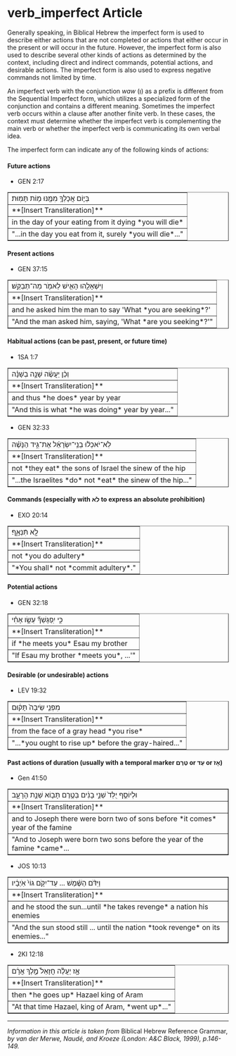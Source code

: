 # verb_imperfect Article
Generally speaking, in Biblical Hebrew the imperfect form is used to describe either actions that are not completed or actions that either occur in the present or will occur in the future.  However, the imperfect form is also used to describe several other kinds of actions as determined by the context, including direct and indirect commands, potential actions, and desirable actions.  The imperfect form is also used to express negative commands not limited by time.

An imperfect verb with the conjunction *waw* (וְ) as a prefix is different from the Sequential Imperfect form, which utilizes a specialized form of the conjunction and contains a different meaning.  Sometimes the imperfect verb occurs within a clause after another finite verb.  In these cases, the context must determine whether the imperfect verb is complementing the main verb or whether the imperfect verb is communicating its own verbal idea.

The imperfect form can indicate any of the following kinds of actions:

#### Future actions

* GEN 2:17
<table border="1" class="docutils">
<colgroup>
<col width="100%" />
</colgroup>
<tbody valign="top">
<tr class="row-odd"><td>בְּי֛וֹם אֲכָלְךָ֥ מִמֶּ֖נּוּ מ֥וֹת תָּמֽוּת׃</td>
</tr>
<tr class="row-even"><td>**[Insert Transliteration]**</td>
</tr>
<tr class="row-odd"><td>in the day of your eating from it dying *you will die*</td>
</tr>
<tr class="row-even"><td>"...in the day you eat from it, surely *you will die*..."</td>
</tr>
</tbody>
</table>

#### Present actions

* GEN 37:15
<table border="1" class="docutils">
<colgroup>
<col width="100%" />
</colgroup>
<tbody valign="top">
<tr class="row-odd"><td>וַיִּשְׁאָלֵ֧הוּ הָאִ֛ישׁ לֵאמֹ֖ר מַה־תְּבַקֵּֽשׁ׃</td>
</tr>
<tr class="row-even"><td>**[Insert Transliteration]**</td>
</tr>
<tr class="row-odd"><td>and he asked him the man to say 'What *you are seeking*?'</td>
</tr>
<tr class="row-even"><td>"And the man asked him, saying, 'What *are you seeking*?'"</td>
</tr>
</tbody>
</table>

#### Habitual actions (can be past, present, or future time)

* 1SA 1:7
<table border="1" class="docutils">
<colgroup>
<col width="100%" />
</colgroup>
<tbody valign="top">
<tr class="row-odd"><td>וְכֵ֨ן יַעֲשֶׂ֜ה שָׁנָ֣ה בְשָׁנָ֗ה</td>
</tr>
<tr class="row-even"><td>**[Insert Transliteration]**</td>
</tr>
<tr class="row-odd"><td>and thus *he does* year by year</td>
</tr>
<tr class="row-even"><td>"And this is what *he was doing* year by year..."</td>
</tr>
</tbody>
</table>

* GEN 32:33
<table border="1" class="docutils">
<colgroup>
<col width="100%" />
</colgroup>
<tbody valign="top">
<tr class="row-odd"><td>לֹֽא־יֹאכְל֨וּ בְנֵֽי־יִשְׂרָאֵ֜ל אֶת־גִּ֣יד הַנָּשֶׁ֗ה</td>
</tr>
<tr class="row-even"><td>**[Insert Transliteration]**</td>
</tr>
<tr class="row-odd"><td>not *they eat* the sons of Israel the sinew of the hip</td>
</tr>
<tr class="row-even"><td>"...the Israelites *do* not *eat* the sinew of the hip..."</td>
</tr>
</tbody>
</table>

#### Commands (especially with לֹא to express an absolute prohibition)

* EXO 20:14
<table border="1" class="docutils">
<colgroup>
<col width="100%" />
</colgroup>
<tbody valign="top">
<tr class="row-odd"><td>לֹ֣֖א תִּֿנְאָֽ֑ף׃</td>
</tr>
<tr class="row-even"><td>**[Insert Transliteration]**</td>
</tr>
<tr class="row-odd"><td>not *you do adultery*</td>
</tr>
<tr class="row-even"><td>"*You shall* not *commit adultery*."</td>
</tr>
</tbody>
</table>

#### Potential actions

* GEN 32:18
<table border="1" class="docutils">
<colgroup>
<col width="100%" />
</colgroup>
<tbody valign="top">
<tr class="row-odd"><td>כִּ֣י יִֽפְגָּשְׁךָ֞ עֵשָׂ֣ו אָחִ֗י</td>
</tr>
<tr class="row-even"><td>**[Insert Transliteration]**</td>
</tr>
<tr class="row-odd"><td>if *he meets you* Esau my brother</td>
</tr>
<tr class="row-even"><td>"If Esau my brother *meets you*, ...'"</td>
</tr>
</tbody>
</table>

#### Desirable (or undesirable) actions

* LEV 19:32
<table border="1" class="docutils">
<colgroup>
<col width="100%" />
</colgroup>
<tbody valign="top">
<tr class="row-odd"><td>מִפְּנֵ֤י שֵׂיבָה֙ תָּק֔וּם</td>
</tr>
<tr class="row-even"><td>**[Insert Transliteration]**</td>
</tr>
<tr class="row-odd"><td>from the face of a gray head *you rise*</td>
</tr>
<tr class="row-even"><td>"...*you ought to rise up* before the gray-haired..."</td>
</tr>
</tbody>
</table>

#### Past actions of duration (usually with a temporal marker טֶרֶם or עַד or אָז)

* Gen 41:50
<table border="1" class="docutils">
<colgroup>
<col width="100%" />
</colgroup>
<tbody valign="top">
<tr class="row-odd"><td>וּלְיוֹסֵ֤ף יֻלַּד֙ שְׁנֵ֣י בָנִ֔ים בְּטֶ֥רֶם תָּב֖וֹא שְׁנַ֣ת הָרָעָ֑ב</td>
</tr>
<tr class="row-even"><td>**[Insert Transliteration]**</td>
</tr>
<tr class="row-odd"><td>and to Joseph there were born two of sons before *it comes* year of the famine</td>
</tr>
<tr class="row-even"><td>"And to Joseph were born two sons before the year of the famine *came*...</td>
</tr>
</tbody>
</table>

* JOS 10:13
<table border="1" class="docutils">
<colgroup>
<col width="100%" />
</colgroup>
<tbody valign="top">
<tr class="row-odd"><td>וַיִּדֹּ֨ם הַשֶּׁ֜מֶשׁ ... עַד־יִקֹּ֥ם גּוֹי֙ אֹֽיְבָ֔יו</td>
</tr>
<tr class="row-even"><td>**[Insert Transliteration]**</td>
</tr>
<tr class="row-odd"><td>and he stood the sun...until *he takes revenge* a nation his enemies</td>
</tr>
<tr class="row-even"><td>"And the sun stood still ... until the nation *took revenge* on its enemies..."</td>
</tr>
</tbody>
</table>

* 2KI 12:18
<table border="1" class="docutils">
<colgroup>
<col width="100%" />
</colgroup>
<tbody valign="top">
<tr class="row-odd"><td>אָ֣ז יַעֲלֶ֗ה חֲזָאֵל֙ מֶ֣לֶךְ אֲרָ֔ם</td>
</tr>
<tr class="row-even"><td>**[Insert Transliteration]**</td>
</tr>
<tr class="row-odd"><td>then *he goes up* Hazael king of Aram</td>
</tr>
<tr class="row-even"><td>"At that time Hazael, king of Aram, *went up*..."</td>
</tr>
</tbody>
</table>

-----

*Information in this article is taken from* Biblical Hebrew Reference Grammar, *by van der Merwe, Naudé, and Kroeze (London: A&C Black, 1999), p.146-149.*